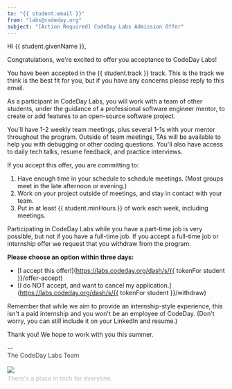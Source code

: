 ```yaml
---
to: "{{ student.email }}"
from: "labs@codeday.org"
subject: "[Action Required] CodeDay Labs Admission Offer"
---
```


Hi {{ student.givenName }},

Congratulations, we're excited to offer you acceptance to CodeDay Labs!

You have been accepted in the {{ student.track }} track. This is the track we think is the best fit for you, but if you
have any concerns please reply to this email.

As a participant in CodeDay Labs, you will work with a team of other students, under the guidance of a professional
software engineer mentor, to create or add features to an open-source software project.

You'll have 1-2 weekly team meetings, plus several 1-1s with your mentor throughout the program. Outside of team
meetings, TAs will be available to help you with debugging or other coding questions. You'll also have access to daily
tech talks, resume feedback, and practice interviews.

If you accept this offer, you are committing to:

1. Have enough time in your schedule to schedule meetings. (Most groups meet in the late afternoon or evening.)
2. Work on your project outside of meetings, and stay in contact with your team.
3. Put in at least {{ student.minHours }} of work each week, including meetings.

Participating in CodeDay Labs while you have a part-time job is very possible, but not if you have a full-time job.
If you accept a full-time job or internship offer we request that you withdraw from the program.

**Please choose an option within three days:**
- [I accept this offer!](https://labs.codeday.org/dash/s/{{ tokenFor student }}/offer-accept)
- [I do NOT accept, and want to cancel my application.](https://labs.codeday.org/dash/s/{{ tokenFor student }}/withdraw)

Remember that while we aim to provide an internship-style experience, this isn't a paid internship and you won't be an
employee of CodeDay. (Don't worry, you can still include it on your LinkedIn and resume.)

Thank you! We hope to work with you this summer.

<div>
<div style="color: #484848;">--<br />The CodeDay Labs Team</div>
<div><br /><img src="https://f1.codeday.org/logo.png" /><a style="color: #bdbdbd; text-decoration: none;" href="https://www.youtube.com/watch?v=GKNBurEnGow" target="_blank" rel="noopener noreferrer"><br />There's a place in tech for everyone.</a><a style="color: #bdbdbd; text-decoration: none;" href="https://www.youtube.com/watch?v=GKNBurEnGow" target="_blank" rel="noopener noreferrer"><br /></a></div>
</div>
